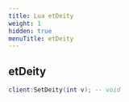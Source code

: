 ```yaml
---
title: Lua etDeity
weight: 1
hidden: true
menuTitle: etDeity
---
```

## etDeity
```lua
client:SetDeity(int v); -- void
```